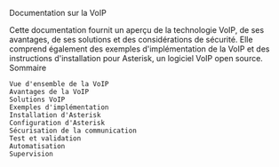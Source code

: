 Documentation sur la VoIP

Cette documentation fournit un aperçu de la technologie VoIP, de ses avantages, de ses solutions et des considérations de sécurité. Elle comprend également des exemples d'implémentation de la VoIP et des instructions d'installation pour Asterisk, un logiciel VoIP open source.
Sommaire

    Vue d'ensemble de la VoIP
    Avantages de la VoIP
    Solutions VoIP
    Exemples d'implémentation
    Installation d'Asterisk
    Configuration d'Asterisk
    Sécurisation de la communication
    Test et validation
    Automatisation
    Supervision
